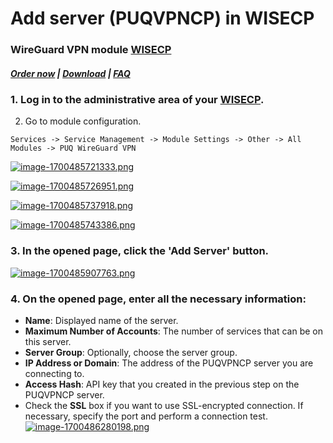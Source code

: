 # Add server (PUQVPNCP) in WISECP

### WireGuard VPN module **[WISECP](https://puqcloud.com/link.php?id=78)** 

##### [Order now](https://puqcloud.com/index.php?rp=/store/wisecp-module-wireguard-vpn) | [Download](https://download.puqcloud.com/WISECP/Product/PUQ_WISECP-WireGuard-VPN/) | [FAQ](https://faq.puqcloud.com/)

### 1. Log in to the administrative area of your **[WISECP](https://puqcloud.com/link.php?id=78)**.

   
2. Go to module configuration.

```
Services -> Service Management -> Module Settings -> Other -> All Modules -> PUQ WireGuard VPN
```

[![image-1700485721333.png](https://doc.puq.info/uploads/images/gallery/2023-11/scaled-1680-/image-1700485721333.png)](https://doc.puq.info/uploads/images/gallery/2023-11/image-1700485721333.png)

[![image-1700485726951.png](https://doc.puq.info/uploads/images/gallery/2023-11/scaled-1680-/image-1700485726951.png)](https://doc.puq.info/uploads/images/gallery/2023-11/image-1700485726951.png)

[![image-1700485737918.png](https://doc.puq.info/uploads/images/gallery/2023-11/scaled-1680-/image-1700485737918.png)](https://doc.puq.info/uploads/images/gallery/2023-11/image-1700485737918.png)

[![image-1700485743386.png](https://doc.puq.info/uploads/images/gallery/2023-11/scaled-1680-/image-1700485743386.png)](https://doc.puq.info/uploads/images/gallery/2023-11/image-1700485743386.png)

### 3. In the opened page, click the '**Add Server**' button.

[![image-1700485907763.png](https://doc.puq.info/uploads/images/gallery/2023-11/scaled-1680-/image-1700485907763.png)](https://doc.puq.info/uploads/images/gallery/2023-11/image-1700485907763.png)

  

### 4. On the opened page, enter all the necessary information:

- **Name**: Displayed name of the server.
- **Maximum Number of Accounts**: The number of services that can be on this server.
- **Server Group**: Optionally, choose the server group.
- **IP Address or Domain**: The address of the PUQVPNCP server you are connecting to.
- **Access Hash**: API key that you created in the previous step on the PUQVPNCP server.
- Check the **SSL** box if you want to use SSL-encrypted connection. If necessary, specify the port and perform a connection test.  
    [![image-1700486280198.png](https://doc.puq.info/uploads/images/gallery/2023-11/scaled-1680-/image-1700486280198.png)](https://doc.puq.info/uploads/images/gallery/2023-11/image-1700486280198.png)
